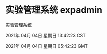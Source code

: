 # 实验管理系统 expadmin
[实验管理系统](http://58.48.54.58:56808/expadmin-782313d2-e1b1-4ea7-932e-3a55e6a1a4d0/)

2021年 04月 04日 星期日 13:42:23 CST

2021年 04月 04日 星期日 05:42:23 GMT
